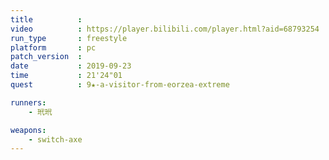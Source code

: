 ```yaml
---
title          :
video          : https://player.bilibili.com/player.html?aid=68793254
run_type       : freestyle
platform       : pc
patch_version  : 
date           : 2019-09-23
time           : 21'24"01
quest          : 9★-a-visitor-from-eorzea-extreme

runners:
    - 玳玳

weapons:
    - switch-axe
---
```


